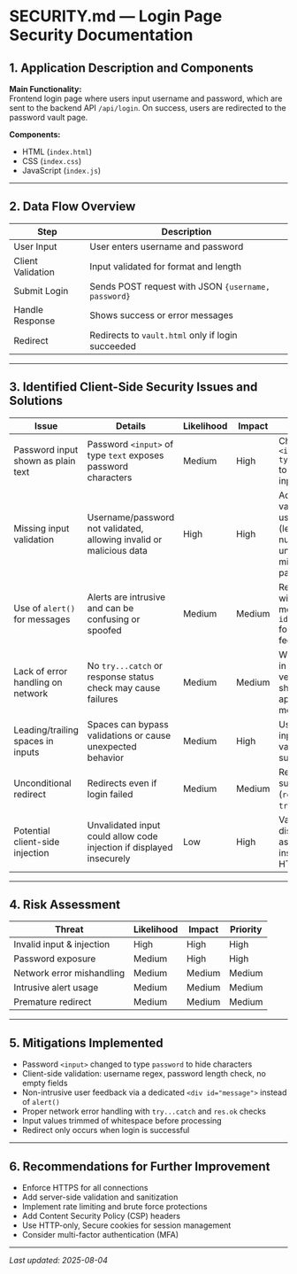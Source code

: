 # SECURITY.md — Login Page Security Documentation

## 1. Application Description and Components

**Main Functionality:**  
Frontend login page where users input username and password, which are sent to the backend API `/api/login`. On success, users are redirected to the password vault page.

**Components:**  
- HTML (`index.html`)  
- CSS (`index.css`)  
- JavaScript (`index.js`)

---

## 2. Data Flow Overview

| Step              | Description                                           |
|-------------------|-------------------------------------------------------|
| User Input        | User enters username and password                      |
| Client Validation | Input validated for format and length                  |
| Submit Login      | Sends POST request with JSON `{username, password}`   |
| Handle Response   | Shows success or error messages                         |
| Redirect          | Redirects to `vault.html` only if login succeeded      |

---

## 3. Identified Client-Side Security Issues and Solutions

| Issue                               | Details                                                             | Likelihood | Impact | Solution                                                                                  |
|-----------------------------------|---------------------------------------------------------------------|------------|--------|-------------------------------------------------------------------------------------------|
| Password input shown as plain text | Password `<input>` of type `text` exposes password characters       | Medium     | High   | Change to `<input type="password">` to mask user input                                  |
| Missing input validation           | Username/password not validated, allowing invalid or malicious data | High       | High   | Add regex validation for username (letters, numbers, underscore), minimum password length |
| Use of `alert()` for messages     | Alerts are intrusive and can be confusing or spoofed                | Medium     | Medium | Replace `alert()` with a dedicated message `<div id="message">` for safe user feedback    |
| Lack of error handling on network  | No `try...catch` or response status check may cause failures        | Medium     | Medium | Wrap fetch calls in `try...catch`; verify `res.ok` and show appropriate error messages     |
| Leading/trailing spaces in inputs  | Spaces can bypass validations or cause unexpected behavior          | Medium     | High   | Use `.trim()` on inputs before validation and submission                                 |
| Unconditional redirect             | Redirects even if login failed                                      | Medium     | Medium | Redirect only on successful login (`res.ok === true`)                                    |
| Potential client-side injection    | Unvalidated input could allow code injection if displayed insecurely| Low        | High   | Validate inputs; display feedback as text, avoid inserting raw HTML                      |

---

## 4. Risk Assessment

| Threat                        | Likelihood | Impact | Priority |
|------------------------------|------------|--------|----------|
| Invalid input & injection    | High       | High   | High     |
| Password exposure            | Medium     | High   | High     |
| Network error mishandling    | Medium     | Medium | Medium   |
| Intrusive alert usage        | Medium     | Medium | Medium   |
| Premature redirect           | Medium     | Medium | Medium   |

---

## 5. Mitigations Implemented

- Password `<input>` changed to type `password` to hide characters  
- Client-side validation: username regex, password length check, no empty fields  
- Non-intrusive user feedback via a dedicated `<div id="message">` instead of `alert()`  
- Proper network error handling with `try...catch` and `res.ok` checks  
- Input values trimmed of whitespace before processing  
- Redirect only occurs when login is successful

---

## 6. Recommendations for Further Improvement

- Enforce HTTPS for all connections  
- Add server-side validation and sanitization  
- Implement rate limiting and brute force protections  
- Add Content Security Policy (CSP) headers  
- Use HTTP-only, Secure cookies for session management  
- Consider multi-factor authentication (MFA)

---

_Last updated: 2025-08-04_
